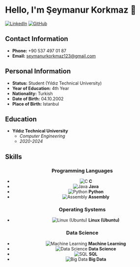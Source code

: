 # Hello, I'm Şeymanur Korkmaz 👋

[![LinkedIn](https://img.shields.io/badge/LinkedIn-seymanur--korkmaz-blue)](https://www.linkedin.com/in/seymanur-korkmaz/)
[![GitHub](https://img.shields.io/badge/GitHub-seymaakorkmaz-lightgrey)](https://github.com/seymaakorkmaz)

## Contact Information
- **Phone:** +90 537 497 01 87
- **Email:** seymanurkorkmaz123@gmail.com

## Personal Information
- **Status:** Student (Yıldız Technical University)
- **Year of Education:** 4th Year
- **Nationality:** Turkish
- **Date of Birth:** 04.10.2002
- **Place of Birth:** Istanbul

## Education
- **Yıldız Technical University**
  - *Computer Engineering*
  - *2020-2024*

## Skills

<div align="center">

### Programming Languages
- <img src="https://img.icons8.com/color/48/000000/c-programming.png" alt="C" title="C"/> **C**
- <img src="https://img.icons8.com/color/48/000000/java-coffee-cup-logo.png" alt="Java" title="Java"/> **Java**
- <img src="https://img.icons8.com/color/48/000000/python.png" alt="Python" title="Python"/> **Python**
- <img src="https://img.icons8.com/color/48/000000/assembly.png" alt="Assembly" title="Assembly"/> **Assembly**

### Operating Systems
- <img src="https://img.icons8.com/color/48/000000/linux.png" alt="Linux (Ubuntu)" title="Linux (Ubuntu)"/> **Linux (Ubuntu)**

### Data Science
- <img src="https://img.icons8.com/color/48/000000/machine-learning.png" alt="Machine Learning" title="Machine Learning"/> **Machine Learning**
- <img src="https://img.icons8.com/fluent/48/000000/science.png" alt="Data Science" title="Data Science"/> **Data Science**
- <img src="https://img.icons8.com/fluent/48/000000/sql.png" alt="SQL" title="SQL"/> **SQL**
- <img src="https://img.icons8.com/color/48/000000/big-data.png" alt="Big Data" title="Big Data"/> **Big Data**

</div>
